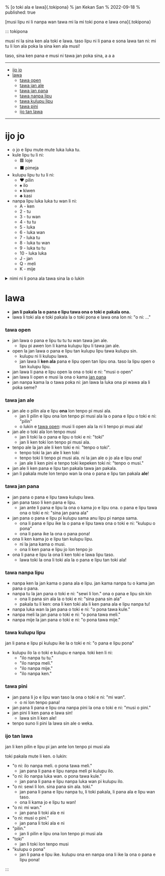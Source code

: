 % [o toki ala e lawa]{.tokipona}
% jan Kekan San
% 2022-09-18
% published: true

[musi lipu ni li nanpa wan tawa mi la mi toki pona e lawa ona]{.tokipona}

<!-- cut -->

::: tokipona

musi ni la sina ken ala toki e lawa. taso lipu ni li pana e sona lawa tan ni: mi tu li lon ala poka la sina ken ala musi!

taso, sina ken pana e musi ni tawa jan poka sina, a a a

---

<!-- toc -->

- [ijo jo](#ijo-jo)
- [lawa](#lawa)
    - [tawa open](#tawa-open)
    - [tawa jan ale](#tawa-jan-ale)
    - [tawa jan pana](#tawa-jan-pana)
    - [tawa nanpa lipu](#tawa-nanpa-lipu)
    - [tawa kulupu lipu](#tawa-kulupu-lipu)
    - [tawa pini](#tawa-pini)
    - [ijo tan lawa](#ijo-tan-lawa)

<!-- tocstop -->

---

# ijo jo

- o jo e lipu mute mute luka luka tu.
- kule lipu tu li ni:
  - 🟥 loje
  - ⬛ pimeja
- kulupu lipu tu tu li ni:
  - ♥️ pilin
  - ♠️ ilo
  - ♦️ kiwen
  - ♣️ kasi
- nanpa lipu luka luka tu wan li ni:
  - A - ken
  - 2 - tu
  - 3 - tu wan
  - 4 - tu tu
  - 5 - luka
  - 6 - luka wan
  - 7 - luka tu
  - 8 - luka tu wan
  - 9 - luka tu tu
  - 10 - luka luka
  - J - jan
  - Q - meli
  - K - mije

<details><summary> nimi ni li pona ala tawa sina la o lukin</summary>

kulupu pilin la nimi insa en nimi olin li ken pona

kulupu kiwen la nimi mani li ken pona

kulupu kasi la nimi ona li tan ni: sitelen li kasi tawa lukin

---

nanpa ken la nimi wan en nimi open li ken pona. nimi ona li tan ni: lipu ni li ken lili li ken suli lon musi ante.

nanpa jan la nimi pali li ken pona

nanpa meli la mute li ken a! sina ante e nanpa meli la o ante kin e nanpa mije

nanpa mije li ken nanpa moli tan ni: sitelen ona li moli! o lukin e lawa ona...

---

lawa la mi toki e nimi pana taso. sina ante la o ante e lawa kin!

</details>

# lawa

- **jan li pakala la o pana e lipu tawa ona o toki e pakala ona.**
- lawa li toki ala e toki pakala la o toki pona e lawa ona lon ni: "o ni: ..."

### tawa open

- jan lawa o pana e lipu tu tu tu wan tawa jan ale.
  - lipu pi awen lon li kama kulupu lipu li tawa jan ale.
- open la jan lawa o pana e lipu tan kulupu lipu tawa kulupu sin.
  - kulupu ni li kulupu lawa.
  - jan lawa li **ken ala** pana e lipu open tan lipu ona. taso la lipu open o tan kulupu lipu.
- jan lawa li pana e lipu open la ona o toki e ni: "musi o open"
- jan lawa li open e musi la ona o kama [jan pana](#tawa-jan-pana)
- jan nanpa kama la o tawa poka ni: jan lawa la luka ona pi wawa ala li poka seme?

### tawa jan ale

- jan ale o pilin ala e lipu **ona** lon tenpo pi musi ala.
  - jan li pilin e lipu ona lon tenpo pi musi ala la o pana e lipu o toki e ni: "pilin"
  - o lukin e [tawa open](#tawa-open): musi li open ala la ni li tenpo pi musi ala!
- jan ale o toki ala lon tenpo musi
  - jan li toki la o pana e lipu o toki e ni: "toki"
  - jan li ken toki lon tenpo pi musi ala.
- tenpo ale la jan ale li ken toki e ni: "tenpo o toki".
  - tenpo toki la jan ale li ken toki
  - tenpo toki li tenpo pi musi ala. ni la jan ale o jo ala e lipu ona!
  - jan ale li ken pini e tenpo toki kepeken toki ni: "tenpo o musi."
- jan ale li ken pana e lipu tan pakala tawa jan pakala.
- jan li pakala mute lon tenpo wan la ona o pana e lipu tan pakala **ale**!

### tawa jan pana

- jan pana o pana e lipu tawa kulupu lawa.
- jan pana taso li ken pana e lipu.
  - jan ante li pana e lipu la ona o kama jo e lipu ona. o pana e lipu tawa ona o toki e ni: "sina jan pana ala"
- jan pana o pana e lipu pi kulupu sama anu lipu pi nanpa sama.
  - ona li pana e lipu ike la o pana e lipu tawa ona o toki e ni: "kulupu o pona"
  - ona li pana ike la ona o pana pona!
- ona li ken kama jo e lipu tan kulupu lipu.
  - ni la jana kama o musi.
  - ona li ken pana e lipu jo lon tenpo jo
- ona li pana e lipu la ona li ken toki e lawa lipu taso.
  - lawa toki la ona li toki ala la o pana e lipu tan toki ala!

### tawa nanpa lipu

- nanpa ken la jan kama o pana ala e lipu. jan kama nanpa tu o kama jan pana o pana.
- nanpa tu la jan pana o toki e ni: "sewi li lon." ona o pana e lipu sin kin
  - ona li pana sin ala la o toki e ni: "sina pana sin ala"
  - pakala tu li ken: ona li ken toki ala li ken pana ala e lipu nanpa tu!
- nanpa luka wan la jan pana o toki e ni: "o pona tawa kule."
- nanpa meli la jan pana o toki e ni: "o pona tawa meli."
- nanpa mije la jan pana o toki e ni: "o pona tawa mije."

### tawa kulupu lipu

jan li pana e lipu pi kulupu ike la o toki e ni: "o pana e lipu pona"

- kulupu ilo la o toki e kulupu e nanpa. toki ken li ni:
  - "ilo nanpa tu tu."
  - "ilo nanpa meli."
  - "ilo nanpa mije."
  - "ilo nanpa ken."

### tawa pini

- jan pana li jo e lipu wan taso la ona o toki e ni: "mi wan".
  - o ni lon tenpo pana!
- jan pana li pana e lipu ona nanpa pini la ona o toki e ni: "musi o pini."
- jan pini li ken pana e lawa sin!
  - lawa sin li ken ale!
- tenpo suno li pini la lawa sin ale o weka.

### ijo tan lawa

jan li ken pilin e lipu pi jan ante lon tenpo pi musi ala

toki pakala mute li ken. o lukin:

- "o ni: ilo nanpa meli. o pona tawa meli."
  - jan pana li pana e lipu nanpa meli pi kulupu ilo.
- "o ni: ilo nanpa luka wan. o pona tawa kule."
  - jan pana li pana e lipu nanpa luka wan pi kulupu ilo.
- "o ni: sewi li lon. sina pana sin ala. toki."
  - jan pana li pana e lipu nanpa tu, li toki pakala, li pana ala e lipu wan taso.
  - ona li kama jo e lipu tu wan!
- "o ni: mi wan."
  - jan pana li toki ala e ni
- "o ni: musi o pini."
  - jan pana li toki ala e ni
- "pilin."
  - jan li pilin e lipu ona lon tenpo pi musi ala
- "toki"
  - jan li toki lon tenpo musi
- "kulupu o pona"
  - jan li pana e lipu ike. kulupu ona en nanpa ona li ike la ona o pana e lipu pona!

:::
